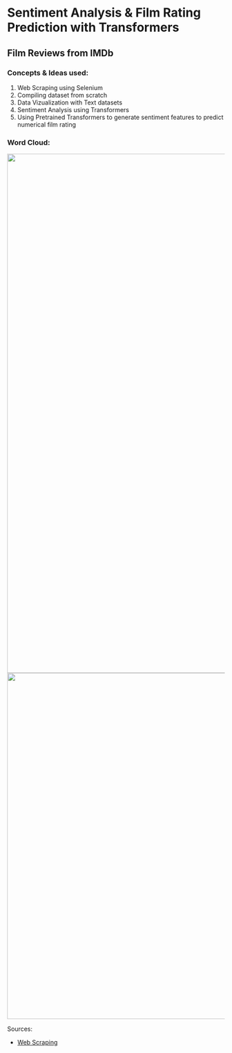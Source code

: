 # Sentiment Analysis & Film Rating Prediction with Transformers
## Film Reviews from IMDb
### Concepts & Ideas used:
  1. Web Scraping using Selenium 
  2. Compiling dataset from scratch
  3. Data Vizualization with Text datasets
  4. Sentiment Analysis using Transformers
  5. Using Pretrained Transformers to generate sentiment features to predict numerical film rating

### Word Cloud:
<img src="https://github.com/a-tabaza/sentiment-analysis-and-film-rating-prediction-with-transformers/blob/main/combined_wc_resized.png?raw=true"  height="1200" width="770">
<img src="https://github.com/a-tabaza/sentiment-analysis-and-film-rating-prediction-with-transformers/blob/main/wordcloud_combined.jpg?raw=true"  width="800" height="800">


Sources: 
- [Web Scraping](https://www.analyticsvidhya.com/blog/2022/07/scraping-imdb-reviews-in-python-using-selenium/)

